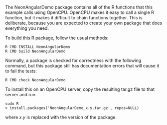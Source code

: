 The NeonAngularDemo package contains all of the R functions that this example calls using OpenCPU.
OpenCPU makes it easy to call a single R function, but it makes it difficult to chain functions
together. This is deliberate, because you are expected to create your own package that does
everything you need.

To build this R package, follow the usual methods:

    R CMD INSTALL NeonAngularDemo
    R CMD build NeonAngularDemo

Normally, a package is checked for correctness with the following command, but this package still
has documentation errors that will cause it to fail the tests:

    R CMD check NeonAngularDemo

To install this on an OpenCPU server, copy the resulting tar.gz file to that server and run

    sudo R
    > install.packages('NeonAngularDemo_x.y.tar.gz', repos=NULL)

where *x.y* is replaced with the version of the package.
